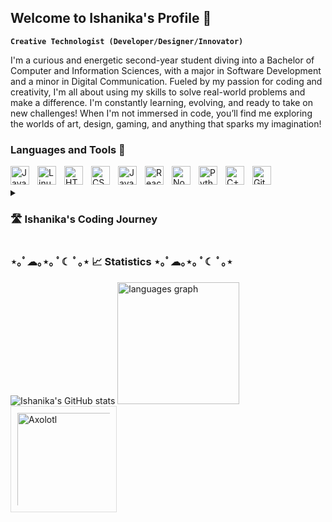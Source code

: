## Welcome to Ishanika's Profile 👋 

**`Creative Technologist (Developer/Designer/Innovator)`**

I'm a curious and energetic second-year student diving into a Bachelor of Computer and Information Sciences, with a major in Software Development and a minor in Digital Communication. Fueled by my passion for coding and creativity, I'm all about using my skills to solve real-world problems and make a difference. I'm constantly learning, evolving, and ready to take on new challenges! When I'm not immersed in code, you’ll find me exploring the worlds of art, design, gaming, and anything that sparks my imagination!



### Languages and Tools 🧰

<img align="left" alt="Java" width="30px" style="padding-right:10px;" src="https://cdn.jsdelivr.net/gh/devicons/devicon/icons/java/java-original.svg"/>
<img align="left" alt="Linux" width="30px" style="padding-right:10px;" src="https://cdn.jsdelivr.net/gh/devicons/devicon/icons/linux/linux-original.svg" />
<img align="left" alt="HTML" width="30px" style="padding-right:10px;" src="https://cdn.jsdelivr.net/gh/devicons/devicon/icons/html5/html5-plain.svg" />
<img align="left" alt="CSS" width="30px" style="padding-right:10px;" src="https://cdn.jsdelivr.net/gh/devicons/devicon/icons/css3/css3-plain.svg" />
<img align="left" alt="JavaScript" width="30px" style="padding-right:10px;" src="https://cdn.jsdelivr.net/gh/devicons/devicon/icons/javascript/javascript-plain.svg" />
<img align="left" alt="React" width="30px" style="padding-right:10px;" src="https://cdn.jsdelivr.net/gh/devicons/devicon/icons/react/react-original.svg" />
<img align="left" alt="NodeJS" width="30px" style="padding-right:10px;" src="https://cdn.jsdelivr.net/gh/devicons/devicon/icons/nodejs/nodejs-original.svg" />
<img align="left" alt="Python" width="30px" style="padding-right:10px;" src="https://cdn.jsdelivr.net/gh/devicons/devicon/icons/python/python-plain.svg" />
<img align="left" alt="C++" width="30px" style="padding-right:10px;" src="https://cdn.jsdelivr.net/gh/devicons/devicon/icons/cplusplus/cplusplus-line.svg" />
<img align="left" alt="GitHub" width="30px" style="padding-right:10px;" src="https://cdn.jsdelivr.net/gh/devicons/devicon/icons/github/github-original.svg" />
<br />

<br>
<details>
 <summary><h3>🛣️ Ishanika's Coding Journey</h3></summary>
   I began my coding journey as an eager computer science student, excited to dive into the world of programming—code, Unix, Unity, and all the theory behind it. As I immersed myself, I quickly realized it wasn't just about making things work; it was about creating experiences. The logic of programming fascinated me, but what truly sparked my passion was how design played a role in shaping how people interacted with technology. This curiosity led me to UX/UI design, where I could blend creativity with problem-solving, and turn code into something both functional and beautiful. That’s when I knew I’d found my path. I not only focus on software development but also expand my skills in communication and creative technologies. During my time at university, I explored diverse subjects like synthetic realities and online interactive communication, further fueling my passion for the creative side of tech. These experiences helped me broaden my perspective and sharpen my design thinking. My goal is to combine all these skills—coding, creativity, and communication—to push forward and create engaging, meaningful digital experiences that make a real impact.
</details></break>


### ⋆｡ﾟ☁︎｡⋆｡ ﾟ☾ ﾟ｡⋆ 📈 Statistics ⋆｡ﾟ☁︎｡⋆｡ ﾟ☾ ﾟ｡⋆
![Ishanika's GitHub stats](https://github-readme-stats.vercel.app/api?username=ishanikax&show_icons=true&theme=radical)
<img src="https://github-readme-stats.vercel.app/api/top-langs?username=maurodesouza&locale=en&hide_title=false&layout=compact&card_width=395&langs_count=5&theme=dracula&hide_border=false" height="195" alt="languages graph" />
<img src="https://github.com/user-attachments/assets/93951ba5-b183-40fa-ab8f-17a5676685f8" alt="Axolotl" style="width: 170px; height: auto; border: 1px solid #ddd; padding: 10px; box-sizing: border-box;">


</div>




<!--
**ishanikax/ishanikax** is a ✨ _special_ ✨ repository because its `README.md` (this file) appears on your GitHub profile.

Here are some ideas to get you started:

- 🔭 I’m currently working on ...
- 🌱 I’m currently learning ...
- 👯 I’m looking to collaborate on ...
- 🤔 I’m looking for help with ...
- 💬 Ask me about ...
- 📫 How to reach me: ...
- 😄 Pronouns: ...
- ⚡ Fun fact: ...
-->
